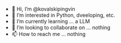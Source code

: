 - 👋 Hi, I’m @kovalskipingvin
- 👀 I’m interested in Python, dveeloping, etc.
- 🌱 I’m currently learning ... a LLM
- 💞️ I’m looking to collaborate on ... nothing
- 📫 How to reach me ... nothing 

